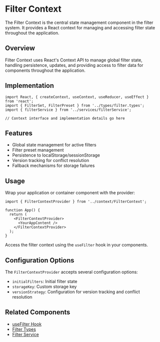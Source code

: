 # Filter Context

The Filter Context is the central state management component in the filter system. It provides a React context for managing and accessing filter state throughout the application.

## Overview

Filter Context uses React's Context API to manage global filter state, handling persistence, updates, and providing access to filter data for components throughout the application.

## Implementation

```tsx
import React, { createContext, useContext, useReducer, useEffect } from 'react';
import { FilterSet, FilterPreset } from '../types/filter.types';
import { filterService } from '../services/filterService';

// Context interface and implementation details go here
```

## Features

- Global state management for active filters
- Filter preset management
- Persistence to localStorage/sessionStorage
- Version tracking for conflict resolution
- Fallback mechanisms for storage failures

## Usage

Wrap your application or container component with the provider:

```tsx
import { FilterContextProvider } from '../context/FilterContext';

function App() {
  return (
    <FilterContextProvider>
      <YourAppContent />
    </FilterContextProvider>
  );
}
```

Access the filter context using the `useFilter` hook in your components.

## Configuration Options

The `FilterContextProvider` accepts several configuration options:

- `initialFilters`: Initial filter state
- `storageKey`: Custom storage key
- `versionStrategy`: Configuration for version tracking and conflict resolution

## Related Components

- [useFilter Hook](../hooks/useFilter.md)
- [Filter Types](../types/filter.types.md)
- [Filter Service](../services/filterService.md) 